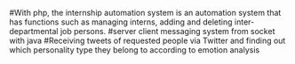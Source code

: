 #With php, the internship automation system is an automation system that has functions such as managing interns, adding and deleting inter-departmental job persons.
#server client messaging system from socket with java
#Receiving tweets of requested people via Twitter and finding out which personality type they belong to according to emotion analysis
